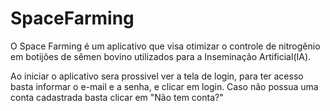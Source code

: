 # SpaceFarming

 O Space Farming é um aplicativo que visa otimizar o controle de nitrogênio em botijões de sêmen bovino utilizados para a Inseminação Artificial(IA). 
 
 Ao iniciar o aplicativo sera prossivel ver a tela de login, para ter acesso basta informar o e-mail e a senha, e clicar em login. Caso não possua uma conta cadastrada basta clicar em "Não tem conta?"
